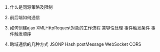 

1. 什么是同源策略及限制
2. 前后端如何通信
3. 如何创建ajax
    XMLHttpRequest对象的工作流程
    兼容性处理
    事件触发条件
    事件触发顺序

4. 跨域通信的几种方式
    JSONP
    Hash
    postMessage
    WebSocket
    CORS
   